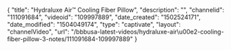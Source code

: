 {
    "title": "Hydraluxe Air&trade; Cooling Fiber Pillow",
    "description": "",
    "channelid": "111091684",
    "videoid": "109997889",
    "date_created": "1502524171",
    "date_modified": "1504049174",
    "type": "captivate",
    "layout": "channelVideo",
    "url": "\/bbbusa-latest-videos\/hydraluxe-air\u00e2-cooling-fiber-pillow-3-notes\/111091684-109997889"
}